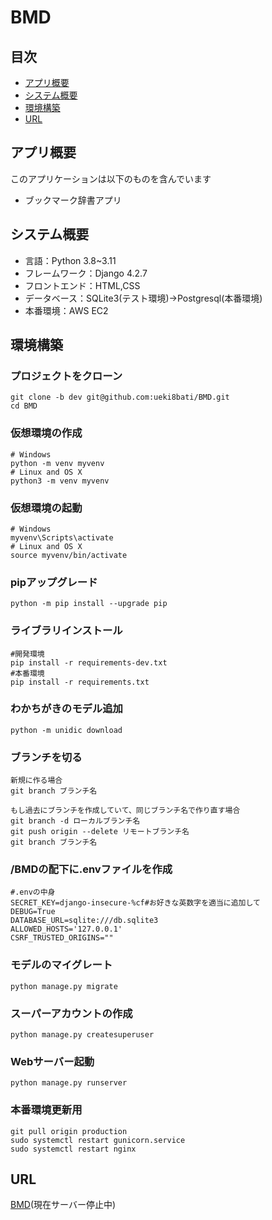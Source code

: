 # BMD

## 目次
- [アプリ概要](#アプリ概要)
- [システム概要](#システム概要)
- [環境構築](#環境構築)
- [URL](#URL)

## アプリ概要
このアプリケーションは以下のものを含んでいます
- ブックマーク辞書アプリ

## システム概要
- 言語：Python 3.8~3.11
- フレームワーク：Django 4.2.7
- フロントエンド：HTML,CSS
- データベース：SQLite3(テスト環境)→Postgresql(本番環境)
- 本番環境：AWS EC2

## 環境構築

### プロジェクトをクローン
```
git clone -b dev git@github.com:ueki8bati/BMD.git
cd BMD
```

### 仮想環境の作成
```
# Windows
python -m venv myvenv
# Linux and OS X
python3 -m venv myvenv
```

### 仮想環境の起動
```
# Windows
myvenv\Scripts\activate
# Linux and OS X
source myvenv/bin/activate
```

### pipアップグレード
```
python -m pip install --upgrade pip
```

### ライブラリインストール
```
#開発環境
pip install -r requirements-dev.txt
#本番環境
pip install -r requirements.txt
```

### わかちがきのモデル追加
```
python -m unidic download
```

### ブランチを切る
```
新規に作る場合
git branch ブランチ名

もし過去にブランチを作成していて、同じブランチ名で作り直す場合
git branch -d ローカルブランチ名
git push origin --delete リモートブランチ名
git branch ブランチ名
```

### /BMDの配下に.envファイルを作成
```
#.envの中身
SECRET_KEY=django-insecure-%cf#お好きな英数字を適当に追加して
DEBUG=True
DATABASE_URL=sqlite:///db.sqlite3
ALLOWED_HOSTS='127.0.0.1'
CSRF_TRUSTED_ORIGINS=""
```

### モデルのマイグレート
```
python manage.py migrate
```

### スーパーアカウントの作成
```
python manage.py createsuperuser
```

### Webサーバー起動
```
python manage.py runserver
```

### 本番環境更新用
```
git pull origin production
sudo systemctl restart gunicorn.service
sudo systemctl restart nginx
```

## URL
[BMD](https://bookmarkdictionary.com/)(現在サーバー停止中)
